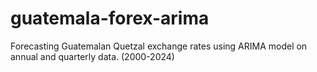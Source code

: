 # guatemala-forex-arima
Forecasting Guatemalan Quetzal exchange rates using ARIMA model on annual and quarterly data. (2000-2024)
